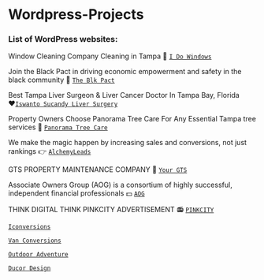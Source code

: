 # Wordpress-Projects
### List of WordPress websites:

Window Cleaning Company Cleaning in Tampa :hankey: [`I Do Windows`](https://idowindowsfl.com/) 

Join the Black Pact in driving economic empowerment and safety in the black community :shirt: [`The Blk Pact`](https://www.theblkpact.org/) 

Best Tampa Liver Surgeon & Liver Cancer Doctor In Tampa Bay, Florida :hearts:[`Iswanto Sucandy Liver Surgery`](https://iswantosucandyliversurgery.com/) 
 
Property Owners Choose Panorama Tree Care For Any Essential Tampa tree services :palm_tree: [`Panorama Tree Care`](https://panorama.websitetestsilo.com/) 

We make the magic happen by increasing sales and conversions, not just rankings :point_right: [`AlchemyLeads`](https://alchemyleads.com/) 

GTS PROPERTY MAINTENANCE COMPANY :shower: [`Your GTS`](https://yourgts.com/) 

Associate Owners Group (AOG) is a consortium of highly successful, independent financial professionals :dollar: [`AOG`](https://associateownersgroup.com/) 

THINK DIGITAL THINK PINKCITY ADVERTISEMENT :radio: [`PINKCITY`](https://prptests.com/pinkcity.com/) 

[`Iconversions`](https://iconversions.io/) 

[`Van Conversions`](https://www.soobieparts.com/vanconversions/) 

[`Outdoor Adventure`](http://soobieparts.com/outdoor-adventure/) 

[`Ducor Design`](https://ducordesign.com/) 

